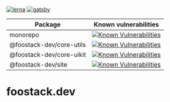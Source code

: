 [![lerna](https://img.shields.io/badge/maintained%20with-lerna-cc00ff.svg)](https://lernajs.io/)
[![gatsby](https://img.shields.io/badge/generated%20with-gatsby-663399.svg)](https://www.gatsbyjs.org/)

| Package                  | Known vulnerabilities                                                                                                                                                                                                                                                      |
| ------------------------ | -------------------------------------------------------------------------------------------------------------------------------------------------------------------------------------------------------------------------------------------------------------------------- |
| monorepo                 | [![Known Vulnerabilities](https://snyk.io/test/github/geraldyeo/foostack-dev-monorepo/badge.svg)](https://snyk.io/test/github/geraldyeo/foostack-dev-monorepo)                                                                                                             |
| @foostack-dev/core-utils | [![Known Vulnerabilities](https://snyk.io/test/github/geraldyeo/foostack-dev-monorepo/badge.svg?targetFile=packages%2Fcore%2Fpackage.json)](https://snyk.io/test/github/geraldyeo/foostack-dev-monorepo?targetFile=packages%2Fcore%2Fpackage.json)                         |
| @foostack-dev/core-uikit | [![Known Vulnerabilities](https://snyk.io/test/github/geraldyeo/foostack-dev-monorepo/badge.svg?targetFile=packages%2Frestyled%2Fpackage.json)](https://snyk.io/test/github/geraldyeo/foostack-dev-monorepo?targetFile=packages%2Frestyled%2Fpackage.json)                 |
| @foostack-dev/site       | [![Known Vulnerabilities](https://snyk.io/test/github/geraldyeo/foostack-dev-monorepo/badge.svg?targetFile=clients%2Ffoostack-dev-site%2Fpackage.json)](https://snyk.io/test/github/geraldyeo/foostack-dev-monorepo?targetFile=clients%2Ffoostack-dev-site%2Fpackage.json) |

# foostack.dev
